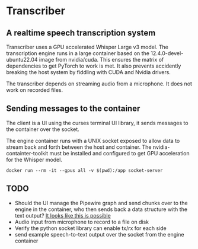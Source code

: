 # Transcriber

## A realtime speech transcription system

Transcriber uses a GPU accelerated Whisper Large v3 model. The transcription engine runs in a large container based on the 12.4.0-devel-ubuntu22.04 image from nvidia/cuda. This ensures the matrix of dependencies to get PyTorch to work is met. It also prevents accidently breaking the host system by fiddling with CUDA and Nvidia drivers.

The transcriber depends on streaming audio from a microphone. It does not work on recorded files.

## Sending messages to the container

The client is a UI using the curses terminal UI library, it sends messages to the container over the socket.

The engine container runs with a UNIX socket exposed to allow data to stream back and forth between the host and container. The nvidia-containter-toolkit must be installed and configured to get GPU acceleration for the Whisper model.

`docker run --rm -it --gpus all -v $(pwd):/app socket-server`

## TODO

* Should the UI manage the Pipewire graph and send chunks over to the engine in the container, who then sends back a data structure with the text output? [It looks like this is possible](https://stackoverflow.com/a/75775875)
* Audio input from microphone to record to a file on disk
* Verify the python socket library can enable tx/rx for each side
* send example speech-to-text output over the socket from the engine container
